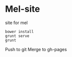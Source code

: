 Mel-site
========

site for mel

```
bower install
grunt serve
grunt
```

Push to git
Merge to gh-pages

